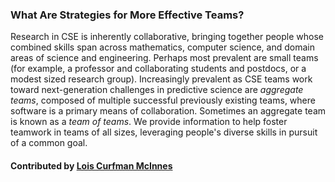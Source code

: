 ### What Are Strategies for More Effective Teams?

Research in CSE is inherently collaborative, bringing together people whose combined skills span across mathematics, computer science, and domain areas of science and engineering.  Perhaps most prevalent are small teams (for example, a professor and collaborating students and postdocs, or a modest sized research group).  Increasingly prevalent as CSE teams work toward next-generation challenges in predictive science are _aggregate teams_, composed of multiple successful previously existing teams, where software is a primary means of collaboration. Sometimes an aggregate team is known as a _team of teams_.   We provide information to help foster teamwork in teams of all sizes, leveraging people's diverse skills in pursuit of a common goal.


#### Contributed by [Lois Curfman McInnes](https://github.com/curfman)

<!---
Publish: yes
Pinned: yes
Categories: collaboration
Topics: strategies for more effective teams
Tags:
Level: 0
Prerequisites: none
Aggregate: none
--->
